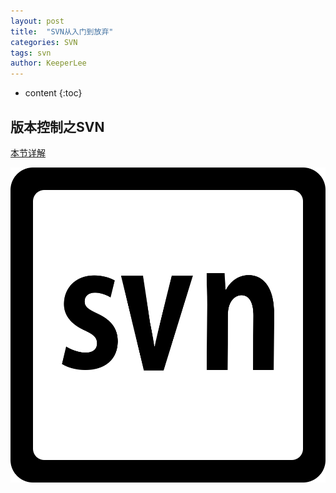 ```yaml
---
layout: post
title:  "SVN从入门到放弃"
categories: SVN
tags: svn
author: KeeperLee
---
```

* content
{:toc}
## 版本控制之SVN




[本节详解](http://note.youdao.com/noteshare?id=1c3725e050638c57320eb207f66b9346)

![嘻嘻嘻](/images/svn.jpg)


